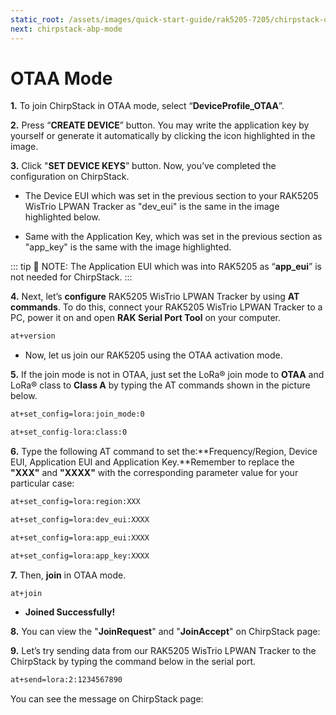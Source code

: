 ```yaml
---
static_root: /assets/images/quick-start-guide/rak5205-7205/chirpstack-otaa-mode
next: chirpstack-abp-mode
---
```


# OTAA Mode

**1.** To join ChirpStack in OTAA mode, select “**DeviceProfile_OTAA**”.

<rk-img
  :src="`${$frontmatter.static_root}/xjpytzbfs9a9bzjjqohr.png`"
  width="100%"
  figure-number="1"
  caption="Selecting OTAA Activation Mode in ChirpStack"
/>

**2.** Press “**CREATE DEVICE**” button. You may write the application key by yourself or generate it automatically by clicking the icon highlighted in the image.

<rk-img
  :src="`${$frontmatter.static_root}/hkmekngvrkk9goqid1pv.png`"
  width="100%"
  figure-number="2"
  caption="Application Key Generation"
/>

**3.** Click "**SET DEVICE KEYS**” button. Now, you’ve completed the configuration on ChirpStack.

- The Device EUI which was set in the previous section to your RAK5205 WisTrio LPWAN Tracker as "dev_eui" is the same in the image highlighted below.

<rk-img
  :src="`${$frontmatter.static_root}/mdbj3th73unruqxl98zs.png`"
  width="100%"
  figure-number="3"
  caption="Device EUI Code"
/>

- Same with the Application Key, which was set in the previous section as "app_key" is the same with the image highlighted.

<rk-img
  :src="`${$frontmatter.static_root}/xrmpjlafrry3ag479lnl.png`"
  width="100%"
  figure-number="4"
  caption="Application Key LoRaWAN®"
/>

::: tip 📝 NOTE:
 The Application EUI which was into RAK5205 as “**app_eui**” is not needed for ChirpStack.
:::

**4.** Next, let’s **configure** RAK5205 WisTrio LPWAN Tracker by using **AT commands**. To do this, connect your RAK5205 WisTrio LPWAN Tracker to a PC, power it on and open **RAK Serial Port Tool** on your computer.

```bash
at+version
```

<rk-img
  :src="`${$frontmatter.static_root}/fqw3e70otnu8ymgnmu79.png`"
  width="100%"
  figure-number="5"
  caption="RAK Serial Port Tool"
/>

- Now, let us join our RAK5205 using the OTAA activation mode.

**5.** If the join mode is not in OTAA, just set the LoRa® join mode to **OTAA** and LoRa® class to **Class A** by typing the AT commands shown in the picture below.

```bash
at+set_config=lora:join_mode:0
```

```bash
at+set_config-lora:class:0
```

<rk-img
  :src="`${$frontmatter.static_root}/mdjpe1uhxdmahhthbt8w.jpg`"
  width="100%"
  figure-number="6"
  caption="Setting of LoRaWAN® mode and class"
/>

**6.** Type the following AT command to set the:**Frequency/Region, Device EUI, Application EUI and Application Key.**Remember to replace the **"XXX"** and **"XXXX"** with the corresponding parameter value for your particular case:

```bash
at+set_config=lora:region:XXX
```

```bash
at+set_config=lora:dev_eui:XXXX
```

```bash
at+set_config=lora:app_eui:XXXX
```

```bash
at+set_config=lora:app_key:XXXX
```

<rk-img
  :src="`${$frontmatter.static_root}/vugtbybavkertynte382.jpg`"
  width="100%"
  figure-number="7"
  caption="Setting of Frequency and Device EUI"
/>

<rk-img
  :src="`${$frontmatter.static_root}/rkeautvpyyd4oquhxvgq.jpg`"
  width="100%"
  figure-number="8"
  caption="Setting of Application EUI and Key"
/>

**7.** Then, **join** in OTAA mode.

```bash
at+join
```

<rk-img
  :src="`${$frontmatter.static_root}/xlebk2u3xe2ryxo5ss11.png`"
  width="100%"
  figure-number="9"
  caption="Joining in OTAA"
/>

- **Joined Successfully!**

**8.** You can view the "**JoinRequest**" and "**JoinAccept**" on ChirpStack page:

<rk-img
  :src="`${$frontmatter.static_root}/pvt7etzwzprp8nqebfqi.png`"
  width="100%"
  figure-number="10"
  caption="Join Request of the Device in the ChirpStack"
/>

**9.** Let’s try sending data from our RAK5205 WisTrio LPWAN Tracker to the ChirpStack by typing the command below in the serial port.

```bash
at+send=lora:2:1234567890
```

<rk-img
  :src="`${$frontmatter.static_root}/j7c4lszbgth963mh6kea.png`"
  width="100%"
  figure-number="11"
  caption="Sending Data to ChirpStack"
/>

You can see the message on ChirpStack page:

<rk-img
  :src="`${$frontmatter.static_root}/qk5n8nssmvinougxfqk6.png`"
  width="100%"
  figure-number="12"
  caption="Message Received in ChirpStack"
/>
